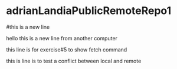 # adrianLandiaPublicRemoteRepo1

#this is a new line

hello this is a new line from another computer

this line is for exercise#5 to show fetch command

this is line is to test a conflict between local and remote
